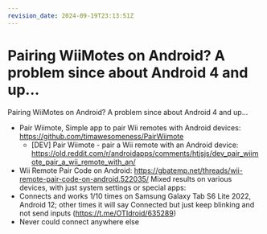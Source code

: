 ```yaml
---
revision_date: 2024-09-19T23:13:51Z
---
```

# Pairing WiiMotes on Android? A problem since about Android 4 and up...
Pairing WiiMotes on Android? A problem since about Android 4 and up...
* Pair Wiimote, Simple app to pair Wii remotes with Android devices: https://github.com/timawesomeness/PairWiimote
  * [DEV] Pair Wiimote - pair a Wii remote with an Android device: https://old.reddit.com/r/androidapps/comments/htjsjs/dev_pair_wiimote_pair_a_wii_remote_with_an/
* Wii Remote Pair Code on Android: https://gbatemp.net/threads/wii-remote-pair-code-on-android.522035/
Mixed results on various devices, with just system settings or special apps:
* Connects and works 1/10 times on Samsung Galaxy Tab S6 Lite 2022, Android 12; other times it will say Connected but just keep blinking and not send inputs (https://t.me/OTIdroid/635289)
* Never could connect anywhere else